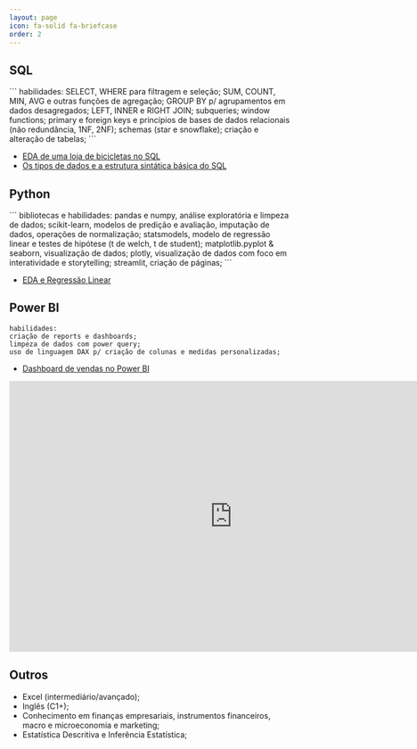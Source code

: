 ```yaml
---
layout: page
icon: fa-solid fa-briefcase
order: 2
---
```


<h2>SQL</h2>
```
habilidades: 
SELECT, WHERE para filtragem e seleção;
SUM, COUNT, MIN, AVG e outras funções de agregação;
GROUP BY p/ agrupamentos em dados desagregados;
LEFT, INNER e RIGHT JOIN;
subqueries;
window functions;
primary e foreign keys e princípios de bases de dados relacionais (não redundância, 1NF, 2NF);
schemas (star e snowflake);
criação e alteração de tabelas;
```

- [EDA de uma loja de bicicletas no SQL](/posts/projeto_sql)
- [Os tipos de dados e a estrutura sintática básica do SQL](https://medium.com/@eduardoguarienti/os-tipo-de-dados-e-a-estrutura-sint%C3%A1tica-b%C3%A1sica-do-sql-e-joins-32dcc5cae75e)


<h2>Python</h2>
```
bibliotecas e habilidades:
pandas e numpy, análise exploratória e limpeza de dados;
scikit-learn, modelos de predição e avaliação, imputação de dados, operações de normalização;
statsmodels, modelo de regressão linear e testes de hipótese (t de welch, t de student);
matplotlib.pyplot & seaborn, visualização de dados;
plotly, visualização de dados com foco em interatividade e storytelling;
streamlit, criação de páginas;
```

- [EDA e Regressão Linear](/posts/projeto_python)

<h2>Power BI</h2>

```
habilidades:
criação de reports e dashboards;
limpeza de dados com power query;
uso de linguagem DAX p/ criação de colunas e medidas personalizadas;
```

- [Dashboard de vendas no Power BI](/posts/projeto_powerbi)
  
<iframe title="projeto_powerbi_loja" width="800" height="486" src="https://app.powerbi.com/view?r=eyJrIjoiZTYxNTU1ZmUtOGMyMy00NWYyLTk1Y2MtZjNiMTRiYjE4YWJjIiwidCI6IjBiYzA2NzRiLWZmMWEtNDVkZC05ZThiLTg5NTIwZGUzMzMxYSJ9" frameborder="0" allowFullScreen="true"></iframe>

<h2> Outros </h2>

- Excel (intermediário/avançado);
- Inglês (C1+);
- Conhecimento em finanças empresariais, instrumentos financeiros, macro e microeconomia e marketing;
- Estatística Descritiva e Inferência Estatística;
